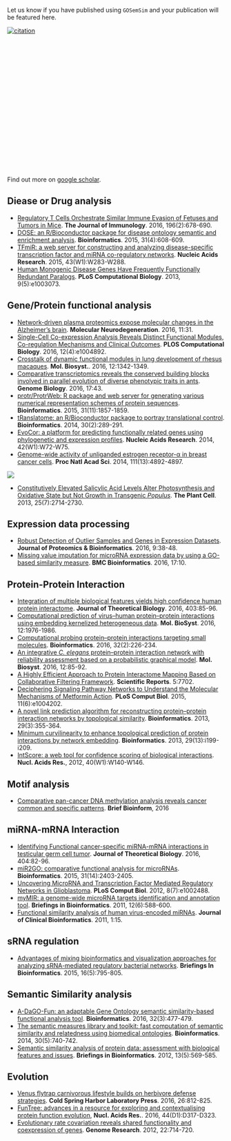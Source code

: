 <!-- AddToAny BEGIN -->
<div class="a2a_kit a2a_kit_size_32 a2a_default_style">
<a class="a2a_dd" href="//www.addtoany.com/share"></a>
<a class="a2a_button_facebook"></a>
<a class="a2a_button_twitter"></a>
<a class="a2a_button_google_plus"></a>
<a class="a2a_button_pinterest"></a>
<a class="a2a_button_reddit"></a>
<a class="a2a_button_sina_weibo"></a>
<a class="a2a_button_wechat"></a>
<a class="a2a_button_douban"></a>
</div>
<script async src="//static.addtoany.com/menu/page.js"></script>
<!-- AddToAny END -->

<link rel="stylesheet" href="https://guangchuangyu.github.io/css/font-awesome.min.css">
<link rel="stylesheet" href="https://guangchuangyu.github.io/css/academicons.min.css">


Let us know if you have published using `GOSemSim` and your publication will be featured here.


[![citation](https://img.shields.io/badge/cited%20by-216-blue.svg?style=flat)](https://scholar.google.com.hk/scholar?oi=bibs&hl=en&cites=9484177541993722322)

<link rel='stylesheet' href=https://guangchuangyu.github.io/resume/css/morris.css>
<script src='https://guangchuangyu.github.io/resume/css/jquery.min.js' type='text/javascript'></script>
<script src='https://guangchuangyu.github.io/resume/css/raphael-min.js' type='text/javascript'></script>
<script src='https://guangchuangyu.github.io/resume/css/morris-0.4.2.min.js' type='text/javascript'></script>


<style>
  .rChart {
    display: block;
    margin-left: auto; 
    margin-right: auto;
    width: 800px;
    height: 300px;
  }  
  </style>

<div id = 'chart23517c32bb5e' class = 'rChart morris'></div>
<script type='text/javascript'>
    var chartParams = {
 "element": "chart23517c32bb5e",
"width":            800,
"height":            400,
"xkey": "year",
"ykeys": [
 "cites" 
],
"data": [
 {
 "year": 2010,
"cites":              6,
"pubid": "tuHXwOkdijsC" 
},
{
 "year": 2011,
"cites":              9,
"pubid": "tuHXwOkdijsC" 
},
{
 "year": 2012,
"cites":             34,
"pubid": "tuHXwOkdijsC" 
},
{
 "year": 2013,
"cites":             40,
"pubid": "tuHXwOkdijsC" 
},
{
 "year": 2014,
"cites":             41,
"pubid": "tuHXwOkdijsC" 
},
{
 "year": 2015,
"cites":             45,
"pubid": "tuHXwOkdijsC" 
},
{
 "year": 2016,
"cites":             41,
"pubid": "tuHXwOkdijsC" 
} 
],
"id": "chart23517c32bb5e",
"labels": "cites" 
},
      chartType = "Bar"
    new Morris[chartType](chartParams)
</script>


Find out more on [<i class="ai ai-google-scholar"></i> google scholar](https://scholar.google.com.hk/scholar?oi=bibs&hl=en&cites=9484177541993722322).

## Diease or Drug analysis
 
+ [Regulatory T Cells Orchestrate Similar Immune Evasion of Fetuses and Tumors in Mice](http://dx.doi.org/10.4049/jimmunol.1501834). **The Journal of Immunology**. 2016, 196(2):678-690.
+ [DOSE: an R/Bioconductor package for disease ontology semantic and enrichment analysis](http://bioinformatics.oxfordjournals.org/content/31/4/608.short). **Bioinformatics**. 2015, 31(4):608-609.
+ [TFmiR: a web server for constructing and analyzing disease-specific transcription factor and miRNA co-regulatory networks](http://nar.oxfordjournals.org/content/43/W1/W283.short). **Nucleic Acids Research**. 2015, 43(W1):W283-W288.
+ [Human Monogenic Disease Genes Have Frequently Functionally Redundant Paralogs](http://journals.plos.org/ploscompbiol/article?id=10.1371/journal.pcbi.1003073). **PLoS Computational Biology**. 2013, 9(5):e1003073.

## Gene/Protein functional analysis

+ [Network-driven plasma proteomics expose molecular changes in the Alzheimer’s brain](http://dx.doi.org/10.1186/s13024-016-0095-2). **Molecular Neurodegeneration**. 2016, 11:31.
+ [Single-Cell Co-expression Analysis Reveals Distinct Functional Modules, Co-regulation Mechanisms and Clinical Outcomes](http://dx.doi.org/10.1371/journal.pcbi.1004892). **PLOS Computational Biology**. 2016, 12(4):e1004892.
+ [Crosstalk of dynamic functional modules in lung development of rhesus macaques](http://dx.doi.org/10.1039/C5MB00881F>). **Mol. Biosyst.**. 2016, 12:1342-1349.
+ [Comparative transcriptomics reveals the conserved building blocks involved in parallel evolution of diverse phenotypic traits in ants](http://dx.doi.org/10.1186/s13059-016-0902-7). **Genome Biology**. 2016, 17:43.
+ [protr/ProtrWeb: R package and web server for generating various numerical representation schemes of protein sequences](http://bioinformatics.oxfordjournals.org/content/31/11/1857). **Bioinformatics**. 2015, 31(11):1857-1859.
+ [tRanslatome: an R/Bioconductor package to portray translational control](http://bioinformatics.oxfordjournals.org/content/30/2/289.short). **Bioinformatics**. 2014, 30(2):289-291.
+ [EvoCor: a platform for predicting functionally related genes using phylogenetic and expression profiles](https://nar.oxfordjournals.org/content/early/2014/05/21/nar.gku442.short). **Nucleic Acids Research**. 2014, 42(W1):W72-W75.
+ [Genome-wide activity of unliganded estrogen receptor-α in breast cancer cells](http://www.pnas.org/content/111/13/4892.short). **Proc Natl Acad Sci**. 2014, 111(13):4892-4897.

![](featured_img/2014PNAS.png)

+ [Constitutively Elevated Salicylic Acid Levels Alter Photosynthesis and Oxidative State but Not Growth in Transgenic *Populus*](http://www.plantcell.org/content/25/7/2714.short). **The Plant Cell**. 2013, 25(7):2714-2730.

## Expression data processing

+ [Robust Detection of Outlier Samples and Genes in Expression Datasets](http://dx.doi.org/10.4172/jpb.1000387). **Journal of Proteomics & Bioinformatics**. 2016, 9:38-48.
+ [Missing value imputation for microRNA expression data by using a GO-based similarity measure](http://dx.doi.org/10.1186/s12859-015-0853-0>). **BMC Bioinformatics**. 2016, 17:10.

## Protein-Protein Interaction

+ [Integration of multiple biological features yields high confidence human protein interactome](http://dx.doi.org.eproxy1.lib.hku.hk/10.1016/j.jtbi.2016.05.020>). **Journal of Theoretical Biology**. 2016, 403:85-96.
+ [Computational prediction of virus–human protein–protein interactions using embedding kernelized heterogeneous data](http://dx.doi.org/10.1039/C6MB00065G>). **Mol. BioSyst**. 2016, 12:1976-1986.
+ [Computational probing protein–protein interactions targeting small molecules](http://dx.doi.org/10.1093/bioinformatics/btv528>). **Bioinformatics**. 2016, 32(2):226-234.
+ [An integrative *C. elegans* protein–protein interaction network with reliability assessment based on a probabilistic graphical model](http://dx.doi.org/10.1039/C5MB00417A>). **Mol. Biosyst**. 2016, 12:85-92.
+ [A Highly Efficient Approach to Protein Interactome Mapping Based on Collaborative Filtering Framework](http://www.nature.com/articles/srep07702?WT.ec_id=SREP-20150113). **Scientific Reports**. 5:7702.
+ [Deciphering Signaling Pathway Networks to Understand the Molecular Mechanisms of Metformin Action](http://journals.plos.org/ploscompbiol/article?id=10.1371/journal.pcbi.1004202). **PLoS Comput Biol**. 2015, 11(6):e1004202.
+ [A novel link prediction algorithm for reconstructing protein–protein interaction networks by topological similarity](http://bioinformatics.oxfordjournals.org/content/29/3/355.short). **Bioinformatics**. 2013, 29(3):355-364.
+ [Minimum curvilinearity to enhance topological prediction of protein interactions by network embedding](http://bioinformatics.oxfordjournals.org/content/29/13/i199.short). **Bioinformatics**. 2013, 29(13):i199-i209.
+ [IntScore: a web tool for confidence scoring of biological interactions](https://nar.oxfordjournals.org/content/40/W1/W140.short). **Nucl. Acids Res.**, 2012, 40(W1):W140-W146.

## Motif analysis

+ [Comparative pan-cancer DNA methylation analysis reveals cancer common and specific patterns](http://dx.doi.org/10.1093/bib/bbw063). **Brief Bioinform**, 2016


## miRNA-mRNA Interaction

+ [Identifying Functional cancer-specific miRNA-mRNA interactions in testicular germ cell tumor](http://dx.doi.org/10.1016/j.jtbi.2016.05.026>). **Journal of Theoretical Biology**. 2016, 404:82-96.
+ [miR2GO: comparative functional analysis for microRNAs](http://bioinformatics.oxfordjournals.org/content/31/14/2403). **Bioinformatics**. 2015, 31(14):2403-2405.
+ [Uncovering MicroRNA and Transcription Factor Mediated Regulatory Networks in Glioblastoma](http://journals.plos.org/ploscompbiol/article?id=10.1371/journal.pcbi.1002488). **PLoS Comput Biol**. 2012, 8(7):e1002488.
+ [myMIR: a genome-wide microRNA targets identification and annotation tool](https://bib.oxfordjournals.org/content/12/6/588.short). **Briefings in Bioinformatics**. 2011, 12(6):588-600.
+ [Functional similarity analysis of human virus-encoded miRNAs](https://jclinbioinformatics.biomedcentral.com/articles/10.1186/2043-9113-1-15). **Journal of Clinical Bioinformatics**. 2011, 1:15.

## sRNA regulation

+ [Advantages of mixing bioinformatics and visualization approaches for analyzing sRNA-mediated regulatory bacterial networks](https://bib.oxfordjournals.org/content/early/2014/12/03/bib.bbu045.short). **Briefings In Bioinformatics**. 2015, 16(5):795-805.


## Semantic Similarity analysis

+ [A-DaGO-Fun: an adaptable Gene Ontology semantic similarity-based functional analysis tool](http://bioinformatics.oxfordjournals.org/content/32/3/477.short). **Bioinformatics**. 2016, 32(3):477-479.
+ [The semantic measures library and toolkit: fast computation of semantic similarity and relatedness using biomedical ontologies](http://bioinformatics.oxfordjournals.org/content/30/5/740.short). **Bioinformatics**. 2014, 30(5):740-742.
+ [Semantic similarity analysis of protein data: assessment with biological features and issues](https://bib.oxfordjournals.org/content/13/5/569.short). **Briefings in Bioinformatics**. 2012, 13(5):569-585.

## Evolution

+ [Venus flytrap carnivorous lifestyle builds on herbivore defense strategies](http://dx.doi.org/10.1101/gr.202200.115). **Cold Spring Harbor Laboratory Press**. 2016, 26:812-825.
+ [FunTree: advances in a resource for exploring and contextualising protein function evolution](http://dx.doi.org/10.1093/nar/gkv1274), **Nucl. Acids Res.**. 2016, 44(D1):D317-D323.
+ [Evolutionary rate covariation reveals shared functionality and coexpression of genes](http://genome.cshlp.org/content/22/4/714.short). **Genome Research**. 2012, 22:714-720.

